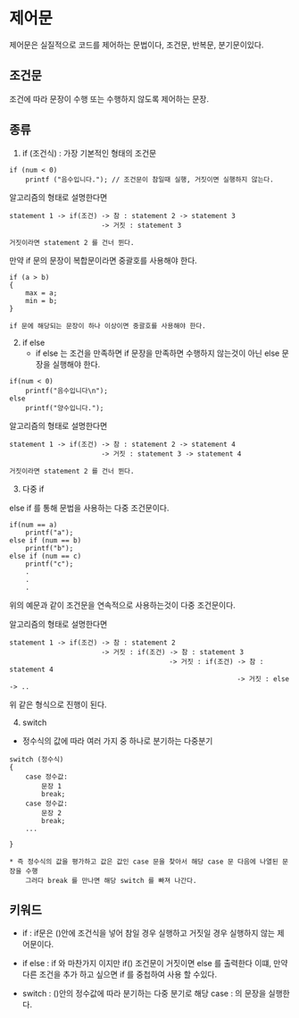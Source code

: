 # 제어문 

제어문은 실질적으로 코드를 제어하는 문법이다, 조건문, 반복문, 분기문이있다.


## 조건문

조건에 따라 문장이 수행 또는 수행하지 않도록 제어하는 문장.

## 종류

1. if (조건식) : 가장 기본적인 형태의 조건문

```
if (num < 0)
	printf ("음수입니다."); // 조건문이 참일때 실행, 거짓이면 실행하지 않는다.

```

알고리즘의 형태로 설명한다면
```
statement 1 -> if(조건) -> 참 : statement 2 -> statement 3
					   -> 거짓 : statement 3

거짓이라면 statement 2 를 건너 뛴다.
```
만약 if 문의 문장이 복합문이라면 중괄호를 사용해야 한다.

```
if (a > b)
{
	max = a;
	min = b;
}

if 문에 해당되는 문장이 하나 이상이면 중괄호를 사용해야 한다.
```

2. if else 
	- if else 는 조건을 만족하면 if 문장을 만족하면 수행하지 않는것이 아닌 else 문장을 실행해야 한다.

```
if(num < 0)
	printf("음수입니다\n");
else
	printf("양수입니다.");

```
알고리즘의 형태로 설명한다면
```
statement 1 -> if(조건) -> 참 : statement 2 -> statement 4
					   -> 거짓 : statement 3 -> statement 4

거짓이라면 statement 2 를 건너 뛴다.
```

3. 다중 if

else if 를 통해 문법을 사용하는 다중 조건문이다.

```
if(num == a)
	printf("a");
else if (num == b)
	printf("b");
else if (num == c)
	printf("c");
	.
	.
	.

```  
위의 예문과 같이 조건문을 연속적으로 사용하는것이 다중 조건문이다.

알고리즘의 형태로 설명한다면
```
statement 1 -> if(조건) -> 참 : statement 2 
		    		   -> 거짓 : if(조건) -> 참 : statement 3
		    		   					-> 거짓 : if(조건) -> 참 : statement 4
		    		   									 -> 거짓 : else -> ..
```

위 같은 형식으로 진행이 된다.

4. switch 
- 정수식의 값에 따라 여러 가지 중 하나로 분기하는 다중분기

```
switch (정수식)
{
	case 정수값:
		문장 1
		break;
	case 정수값:
		문장 2
		break;
	...

}

* 즉 정수식의 값을 평가하고 값은 값인 case 문을 찾아서 해당 case 문 다음에 나열된 문장을 수행
	그러다 break 를 만나면 해당 switch 를 빠져 나간다.
```

## 키워드

- if : if문은 ()안에 조건식을 넣어 참일 경우 실행하고 거짓일 경우 실행하지 않는 제어문이다.

- if else : if 와 마찬가지 이지만 if() 조건문이 거짓이면 else 를 출력한다 이떄, 만약 다른 조건을 추가 하고 싶으면 if 를 중첩하여 사용 할 수있다.

- switch : ()안의 정수값에 따라 분기하는 다중 분기로 해당 case : 의 문장을 실행한다.
 